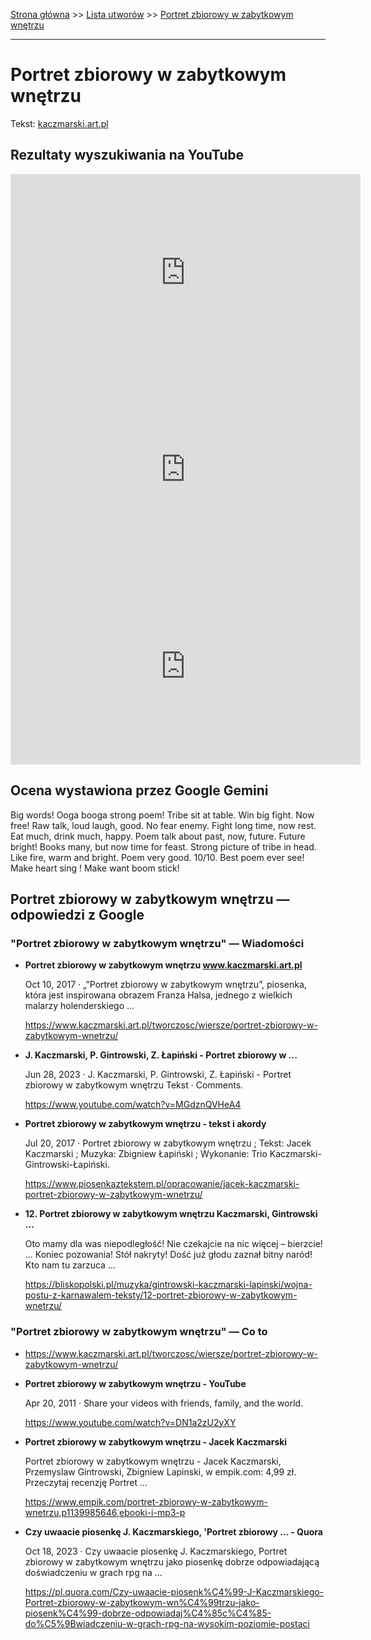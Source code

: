 [Strona główna](../index.md) >> [Lista utworów](../list.md) >> [Portret zbiorowy w zabytkowym wnętrzu](456.md)

---

# Portret zbiorowy w zabytkowym wnętrzu

Tekst: [kaczmarski.art.pl](https://www.kaczmarski.art.pl/tworczosc/wiersze/portret-zbiorowy-w-zabytkowym-wnetrzu/)

## Rezultaty wyszukiwania na YouTube

<iframe width="560" height="315" src="https://www.youtube.com/embed/Jv3z4M-BMwk?si=IdontcarewhotheIRSsendsImnotpayingtaxes" title="YouTube video player" frameborder="0" allow="accelerometer; autoplay; clipboard-write; encrypted-media; gyroscope; picture-in-picture; web-share" referrerpolicy="strict-origin-when-cross-origin" allowfullscreen></iframe>

<iframe width="560" height="315" src="https://www.youtube.com/embed/DN1a2zU2yXY?si=IdontcarewhotheIRSsendsImnotpayingtaxes" title="YouTube video player" frameborder="0" allow="accelerometer; autoplay; clipboard-write; encrypted-media; gyroscope; picture-in-picture; web-share" referrerpolicy="strict-origin-when-cross-origin" allowfullscreen></iframe>

<iframe width="560" height="315" src="https://www.youtube.com/embed/-gpfE39wRdA?si=IdontcarewhotheIRSsendsImnotpayingtaxes" title="YouTube video player" frameborder="0" allow="accelerometer; autoplay; clipboard-write; encrypted-media; gyroscope; picture-in-picture; web-share" referrerpolicy="strict-origin-when-cross-origin" allowfullscreen></iframe>

## Ocena wystawiona przez Google Gemini

Big words! Ooga booga strong poem! Tribe sit at table. Win big fight. Now free! Raw talk, loud laugh, good. No fear enemy. Fight long time, now rest. Eat much, drink much, happy. Poem talk about past, now, future. Future bright! Books many, but now time for feast. Strong picture of tribe in head. Like fire, warm and bright. Poem very good. 10/10. Best poem ever see! Make heart sing ! Make want boom stick!


## Portret zbiorowy w zabytkowym wnętrzu — odpowiedzi z Google

### "Portret zbiorowy w zabytkowym wnętrzu" — Wiadomości

- **Portret zbiorowy w zabytkowym wnętrzu www.kaczmarski.art.pl**

    Oct 10, 2017  ·  „”Portret zbiorowy w zabytkowym wnętrzu”, piosenka, która jest inspirowana obrazem Franza Halsa, jednego z wielkich malarzy holenderskiego ... 

   <https://www.kaczmarski.art.pl/tworczosc/wiersze/portret-zbiorowy-w-zabytkowym-wnetrzu/>
- **J. Kaczmarski, P. Gintrowski, Z. Łapiński - Portret zbiorowy w ...**

    Jun 28, 2023  ·  J. Kaczmarski, P. Gintrowski, Z. Łapiński - Portret zbiorowy w zabytkowym wnętrzu  Tekst · Comments. 

   <https://www.youtube.com/watch?v=MGdznQVHeA4>
- **Portret zbiorowy w zabytkowym wnętrzu - tekst i akordy**

    Jul 20, 2017  ·  Portret zbiorowy w zabytkowym wnętrzu ; Tekst: Jacek Kaczmarski ; Muzyka: Zbigniew Łapiński ; Wykonanie: Trio Kaczmarski-Gintrowski-Łapiński. 

   <https://www.piosenkaztekstem.pl/opracowanie/jacek-kaczmarski-portret-zbiorowy-w-zabytkowym-wnetrzu/>
- **12. Portret zbiorowy w zabytkowym wnętrzu Kaczmarski, Gintrowski ...**

    Oto mamy dla was niepodległość! Nie czekajcie na nic więcej – bierzcie! ... Koniec pozowania! Stół nakryty! Dość już głodu zaznał bitny naród! Kto nam tu zarzuca ... 

   <https://bliskopolski.pl/muzyka/gintrowski-kaczmarski-lapinski/wojna-postu-z-karnawalem-teksty/12-portret-zbiorowy-w-zabytkowym-wnetrzu/>

### "Portret zbiorowy w zabytkowym wnętrzu" — Co to

- <https://www.kaczmarski.art.pl/tworczosc/wiersze/portret-zbiorowy-w-zabytkowym-wnetrzu/>
- **Portret zbiorowy w zabytkowym wnętrzu - YouTube**

    Apr 20, 2011  ·  Share your videos with friends, family, and the world. 

   <https://www.youtube.com/watch?v=DN1a2zU2yXY>
- **Portret zbiorowy w zabytkowym wnętrzu - Jacek Kaczmarski**

    Portret zbiorowy w zabytkowym wnętrzu - Jacek Kaczmarski, Przemyslaw Gintrowski, Zbigniew Lapinski, w empik.com: 4,99 zł. Przeczytaj recenzję Portret ... 

   <https://www.empik.com/portret-zbiorowy-w-zabytkowym-wnetrzu,p1139985646,ebooki-i-mp3-p>
- **Czy uwaacie piosenkę J. Kaczmarskiego, 'Portret zbiorowy ... - Quora**

    Oct 18, 2023  ·  Czy uwaacie piosenkę J. Kaczmarskiego, Portret zbiorowy w zabytkowym wnętrzu jako piosenkę dobrze odpowiadającą doświadczeniu w grach rpg na ... 

   <https://pl.quora.com/Czy-uwaacie-piosenk%C4%99-J-Kaczmarskiego-Portret-zbiorowy-w-zabytkowym-wn%C4%99trzu-jako-piosenk%C4%99-dobrze-odpowiadaj%C4%85c%C4%85-do%C5%9Bwiadczeniu-w-grach-rpg-na-wysokim-poziomie-postaci>

